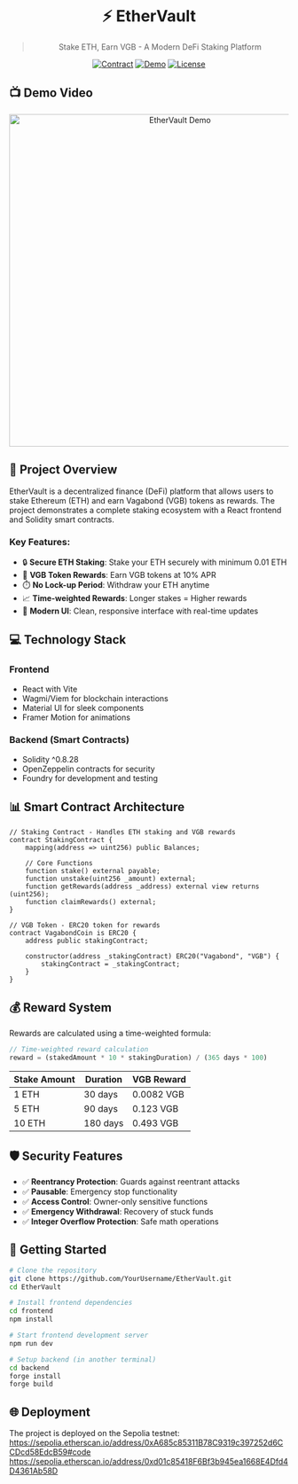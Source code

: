 <div align="center">

# ⚡ EtherVault

> Stake ETH, Earn VGB - A Modern DeFi Staking Platform

[![Contract](https://img.shields.io/badge/Sepolia-Verified-2ea44f?style=for-the-badge&logo=ethereum)](https://sepolia.etherscan.io/address/0xd01c85418F6Bf3b945ea1668E4Dfd4D4361Ab58D)
[![Demo](https://img.shields.io/badge/Demo-Watch_Now-FF0000?style=for-the-badge&logo=youtube)](https://www.youtube.com/watch?v=XYssCK5NHHk)
[![License](https://img.shields.io/badge/License-MIT-blue.svg?style=for-the-badge)](LICENSE)

</div>

## 📺 Demo Video

<div align="center">
  <a href="https://www.youtube.com/watch?v=XYssCK5NHHk">
    <img src="https://img.youtube.com/vi/XYssCK5NHHk/maxresdefault.jpg" width="600" alt="EtherVault Demo"/>
  </a>
</div>

## 🚀 Project Overview

EtherVault is a decentralized finance (DeFi) platform that allows users to stake Ethereum (ETH) and earn Vagabond (VGB) tokens as rewards. The project demonstrates a complete staking ecosystem with a React frontend and Solidity smart contracts.

### Key Features:
- 🔒 **Secure ETH Staking**: Stake your ETH securely with minimum 0.01 ETH
- 💎 **VGB Token Rewards**: Earn VGB tokens at 10% APR
- ⏱️ **No Lock-up Period**: Withdraw your ETH anytime
- 📈 **Time-weighted Rewards**: Longer stakes = Higher rewards
- 🎨 **Modern UI**: Clean, responsive interface with real-time updates

## 💻 Technology Stack

### Frontend
- React with Vite
- Wagmi/Viem for blockchain interactions
- Material UI for sleek components
- Framer Motion for animations

### Backend (Smart Contracts)
- Solidity ^0.8.28
- OpenZeppelin contracts for security
- Foundry for development and testing

## 📊 Smart Contract Architecture

```solidity
// Staking Contract - Handles ETH staking and VGB rewards
contract StakingContract {
    mapping(address => uint256) public Balances;
    
    // Core Functions
    function stake() external payable;
    function unstake(uint256 _amount) external;
    function getRewards(address _address) external view returns (uint256);
    function claimRewards() external;
}

// VGB Token - ERC20 token for rewards
contract VagabondCoin is ERC20 {
    address public stakingContract;
    
    constructor(address _stakingContract) ERC20("Vagabond", "VGB") {
        stakingContract = _stakingContract;
    }
}
```

## 💰 Reward System

Rewards are calculated using a time-weighted formula:

```javascript
// Time-weighted reward calculation
reward = (stakedAmount * 10 * stakingDuration) / (365 days * 100)
```

| Stake Amount | Duration | VGB Reward    |
|--------------|----------|---------------|
| 1 ETH        | 30 days  | 0.0082 VGB    |
| 5 ETH        | 90 days  | 0.123 VGB     |
| 10 ETH       | 180 days | 0.493 VGB     |

## 🛡️ Security Features

- ✅ **Reentrancy Protection**: Guards against reentrant attacks
- ✅ **Pausable**: Emergency stop functionality
- ✅ **Access Control**: Owner-only sensitive functions
- ✅ **Emergency Withdrawal**: Recovery of stuck funds
- ✅ **Integer Overflow Protection**: Safe math operations

## 🔧 Getting Started

```bash
# Clone the repository
git clone https://github.com/YourUsername/EtherVault.git
cd EtherVault

# Install frontend dependencies
cd frontend
npm install

# Start frontend development server
npm run dev

# Setup backend (in another terminal)
cd backend
forge install
forge build
```

## 🌐 Deployment

The project is deployed on the Sepolia testnet:
https://sepolia.etherscan.io/address/0xA685c85311B78C9319c397252d6CCDcd58EdcB59#code
https://sepolia.etherscan.io/address/0xd01c85418F6Bf3b945ea1668E4Dfd4D4361Ab58D